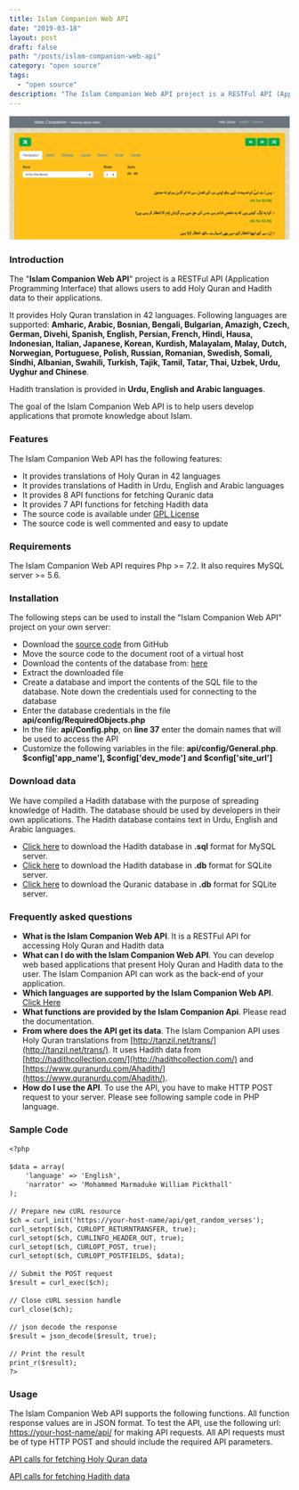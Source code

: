 ```yaml
---
title: Islam Companion Web API
date: "2019-03-18"
layout: post
draft: false
path: "/posts/islam-companion-web-api"
category: "open source"
tags:
  - "open source"
description: "The Islam Companion Web API project is a RESTFul API (Application Programming Interface) that allows users to add Holy Quran and Hadith data to their applications. It provides Holy Quran translation in 42 languages."
---
```


![Islam Companion Web API](islamcompanion-web-api.png)

### Introduction
The "**Islam Companion Web API**" project is a RESTFul API (Application Programming Interface) that allows users to add Holy Quran and Hadith data to their applications.

It provides Holy Quran translation in 42 languages. Following languages are supported: **Amharic, Arabic, Bosnian, Bengali, Bulgarian, Amazigh, Czech, German, Divehi, Spanish, English, Persian, French, Hindi, Hausa, Indonesian, Italian, Japanese, Korean, Kurdish, Malayalam, Malay, Dutch, Norwegian, Portuguese, Polish, Russian, Romanian, Swedish, Somali, Sindhi, Albanian, Swahili, Turkish, Tajik, Tamil, Tatar, Thai, Uzbek, Urdu, Uyghur and Chinese**.

Hadith translation is provided in **Urdu, English and Arabic languages**.

The goal of the Islam Companion Web API is to help users develop applications that promote knowledge about Islam.

### Features
The Islam Companion Web API has the following features:

* It provides translations of Holy Quran in 42 languages
* It provides translations of Hadith in Urdu, English and Arabic languages
* It provides 8 API functions for fetching Quranic data
* It provides 7 API functions for fetching Hadith data
* The source code is available under [GPL License](https://github.com/nadirlc/islamcompanion-web-api/blob/master/LICENSE)
* The source code is well commented and easy to update

### Requirements
The Islam Companion Web API requires Php >= 7.2. It also requires MySQL server >= 5.6.

### Installation
The following steps can be used to install the "Islam Companion Web API" project on your own server:

* Download the [source code](https://github.com/nadirlc/islamcompanion-web-api/archive/master.zip) from GitHub
* Move the source code to the document root of a virtual host
* Download the contents of the database from: [here](https://islamcompanion.pakjiddat.pk/islamcompanion/data/islamcompanion-website.sql.tar.bz2)
* Extract the downloaded file
* Create a database and import the contents of the SQL file to the database. Note down the credentials used for connecting to the database
* Enter the database credentials in the file **api/config/RequiredObjects.php**
* In the file: **api/Config.php**, on **line 37** enter the domain names that will be used to access the API
* Customize the following variables in the file: **api/config/General.php**. **$config['app_name'], $config['dev_mode'] and $config['site_url']**

### Download data
We have compiled a Hadith database with the purpose of spreading knowledge of Hadith. The database should be used by developers in their own applications. The Hadith database contains text in Urdu, English and Arabic languages.

* [Click here](https://islamcompanion.pakjiddat.pk/islamcompanion/data/hadith.sql.tar.bz2) to download the Hadith database in **.sql** format for MySQL server.
* [Click here](https://islamcompanion.pakjiddat.pk/islamcompanion/data/hadith.db.tar.bz2) to download the Hadith database in **.db** format for SQLite server.
* [Click here](https://islamcompanion.pakjiddat.pk/islamcompanion/data/holy-quran.db.tar.bz2) to download the Quranic database in **.db** format for SQLite server.

### Frequently asked questions

* **What is the Islam Companion Web API**. It is a RESTFul API for accessing Holy Quran and Hadith data
* **What can I do with the Islam Companion Web API**. You can develop web based applications that present Holy Quran and Hadith data to the user. The Islam Companion API can work as the back-end of your application.
* **Which languages are supported by the Islam Companion Web API**. [Click Here](#introduction)
* **What functions are provided by the Islam Companion Api**. Please read the documentation.
* **From where does the API get its data**. The Islam Companion API uses Holy Quran translations from [http://tanzil.net/trans/](http://tanzil.net/trans/). It uses Hadith data from [http://hadithcollection.com/](http://hadithcollection.com/) and [https://www.quranurdu.com/Ahadith/](https://www.quranurdu.com/Ahadith/).
* **How do I use the API**. To use the API, you have to make HTTP POST request to your server. Please see following sample code in PHP language.

### Sample Code

```
<?php

$data = array(
    'language' => 'English',
    'narrator' => 'Mohammed Marmaduke William Pickthall'
);

// Prepare new cURL resource
$ch = curl_init('https://your-host-name/api/get_random_verses');
curl_setopt($ch, CURLOPT_RETURNTRANSFER, true);
curl_setopt($ch, CURLINFO_HEADER_OUT, true);
curl_setopt($ch, CURLOPT_POST, true);
curl_setopt($ch, CURLOPT_POSTFIELDS, $data);

// Submit the POST request
$result = curl_exec($ch);

// Close cURL session handle
curl_close($ch);

// json decode the response
$result = json_decode($result, true);

// Print the result
print_r($result);
?>
```

### Usage
The Islam Companion Web API supports the following functions. All function response values are in JSON format.
To test the API, use the following url: [https://your-host-name/api/](https://your-host-name/api/) for making API requests. All API requests must be of type HTTP POST and should include the required API parameters.

[API calls for fetching Holy Quran data](https://github.com/nadirlc/islam-companion-web-api#api-calls-for-fetching-holy-quran-data)

[API calls for fetching Hadith data](https://github.com/nadirlc/islam-companion-web-api#api-calls-for-fetching-hadith-data)
